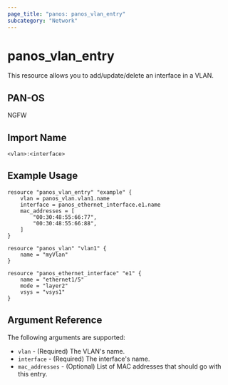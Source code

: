 ```yaml
---
page_title: "panos: panos_vlan_entry"
subcategory: "Network"
---
```


# panos_vlan_entry

This resource allows you to add/update/delete an interface in a VLAN.


## PAN-OS

NGFW


## Import Name

```
<vlan>:<interface>
```


## Example Usage

```hcl
resource "panos_vlan_entry" "example" {
    vlan = panos_vlan.vlan1.name
    interface = panos_ethernet_interface.e1.name
    mac_addresses = [
        "00:30:48:55:66:77",
        "00:30:48:55:66:88",
    ]
}

resource "panos_vlan" "vlan1" {
    name = "myVlan"
}

resource "panos_ethernet_interface" "e1" {
    name = "ethernet1/5"
    mode = "layer2"
    vsys = "vsys1"
}
```

## Argument Reference

The following arguments are supported:

* `vlan` - (Required) The VLAN's name.
* `interface` - (Required) The interface's name.
* `mac_addresses` - (Optional) List of MAC addresses that should go with this entry.
